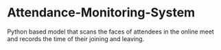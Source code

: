 # Attendance-Monitoring-System
Python based model that scans the faces of attendees in the online meet and records the time of their joining and leaving. 
